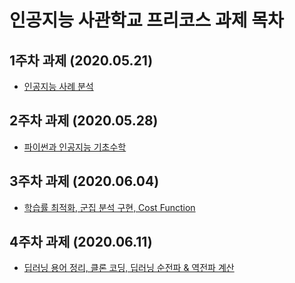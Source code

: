 # 인공지능 사관학교 프리코스 과제 목차 

## 1주차 과제 (2020.05.21)

- [인공지능 사례 분석 ](https://github.com/kyungji12/aischool/blob/master/week1assignment.ipynb)

## 2주차 과제 (2020.05.28)

- [파이썬과 인공지능 기초수학](https://github.com/kyungji12/aischool/blob/master/week2_assignment.ipynb)

## 3주차 과제 (2020.06.04)

- [학습률 최적화, 군집 분석 구현, Cost Function ](https://github.com/kyungji12/aischool/blob/master/week3_assignment.ipynb)

## 4주차 과제 (2020.06.11)

- [딥러닝 용어 정리, 클론 코딩, 딥러닝 순전파 & 역전파 계산](https://github.com/kyungji12/aischool/blob/master/week4_assignment.ipynb)
